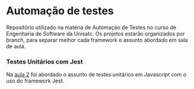 # Automação de testes
Repositório utilizado na matéria de Automação de Testes no curso de Engenharia de Software da Unisatc. Os projetos estarão organizados por branch, para separar melhor cada framework e assunto abordado em sala de aula.

### Testes Unitários com Jest
Na [aula 2](https://github.com/ardnaile/automacao-testes/tree/aula-2) foi abordado o assunto de testes unitários em Javascript com o uso do framework Jest.
